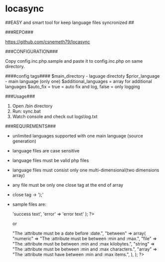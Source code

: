 locasync
======

##EASY and smart tool for keep language files syncronized ##

###REPO###
 
https://github.com/csnemeth79/locasync

###CONFIGURATION###

Copy config.inc.php.sample and paste it to config.inc.php on same directory.

####config tags####
    $main_directory - laguage directoty
    $prior_language - main language (only one)
    $additional_languages = array for additional languages
    $auto_fix = true = auto fix and log, false = only logging

###Usage###

  1. Open /bin directory
  2. Run: sync.bat
  3. Watch console and check out logs\log.txt
  
###REQUIREMENTS###

 - unlimited languages supported with one main language (source generation)
 - language files are case sensitive
 - language files must be valid php files
 - language files must consist only one multi-dimensional(two dimensions array)
 - any file must be only one close tag at the end of array
 - close tag -> ');'
 - sample files are:
	
	<?php
	return array(
		'success' => 'success text',
		'error' => 'error text'
		);
	?>
	
	or
	
	<?php
	return array(
		"before"           => "The :attribute must be a date before :date.",
		"between"          => array(
			"numeric" => "The :attribute must be between :min and :max.",
			"file"    => "The :attribute must be between :min and :max kilobytes.",
			"string"  => "The :attribute must be between :min and :max characters.",
			"array"   => "The :attribute must have between :min and :max items.",
		), 
	);
	?>
	
	
 



